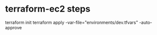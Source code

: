 # terraform-ec2 steps
terraform init
terraform apply -var-file="environments/dev.tfvars" -auto-approve
